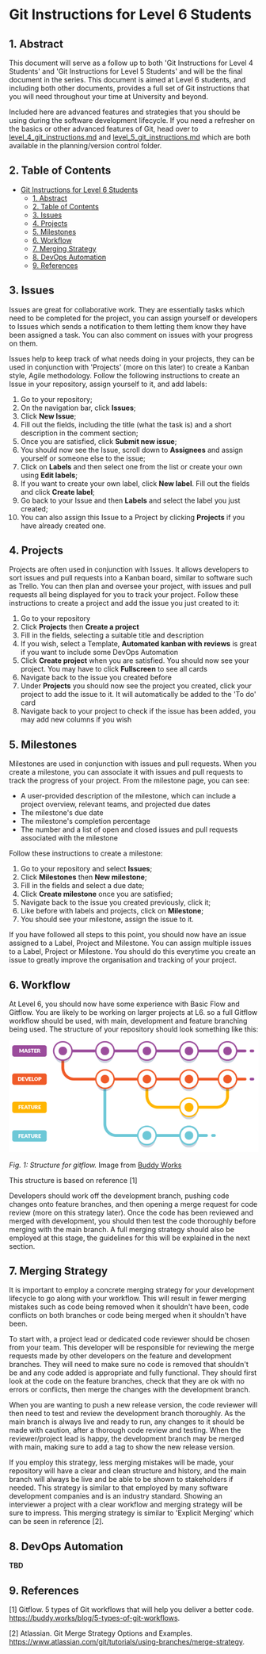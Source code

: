 # Git Instructions for Level 6 Students

## 1. Abstract

This document will serve as a follow up to both 'Git Instructions for Level 4 Students' and 'Git Instructions for Level 5 Students' and will be the final document in the series. This document is aimed at Level 6 students, and including both other documents, provides a full set of Git instructions that you will need throughout your time at University and beyond.

Included here are advanced features and strategies that you should be using during the software development lifecycle.
If you need a refresher on the basics or other advanced features of Git, head over to [level_4_git_instructions.md](level_4_git_instructions.md) and [level_5_git_instructions.md](level_5_git_instructions.md) which are both available in the planning/version control folder.

## 2. Table of Contents

- [Git Instructions for Level 6 Students](#git-instructions-for-level-6-students)
  - [1. Abstract](#1-abstract)
  - [2. Table of Contents](#2-table-of-contents)
  - [3. Issues](#3-issues)
  - [4. Projects](#4-projects)
  - [5. Milestones](#5-milestones)
  - [6. Workflow](#6-workflow)
  - [7. Merging Strategy](#7-merging-strategy)
  - [8. DevOps Automation](#8-devops-automation)
  - [9. References](#9-references)

## 3. Issues

Issues are great for collaborative work. They are essentially tasks which need to be completed for the project, you can assign yourself or developers to Issues which sends a notification to them letting them know they have been assigned a task. You can also comment on issues with your progress on them. 

Issues help to keep track of what needs doing in your projects, they can be used in conjunction with 'Projects' (more on this later) to create a Kanban style, Agile methodology.
Follow the following instructions to create an Issue in your repository, assign yourself to it, and add labels:

1. Go to your repository;
2. On the navigation bar, click **Issues**;
3. Click **New Issue**;
4. Fill out the fields, including the title (what the task is) and a short description in the comment section;
5. Once you are satisfied, click **Submit new issue**;
6. You should now see the Issue, scroll down to **Assignees** and assign yourself or someone else to the issue;
7. Click on **Labels** and then select one from the list or create your own using **Edit labels**;
8. If you want to create your own label, click **New label**. Fill out the fields and click **Create label**;
9. Go back to your Issue and then **Labels** and select the label you just created;
10. You can also assign this Issue to a Project by clicking **Projects** if you have already created one.

## 4. Projects

Projects are often used in conjunction with Issues. It allows developers to sort issues and pull requests into a Kanban board, similar to software such as Trello. You can then plan and oversee your project, with issues and pull requests all being displayed for you to track your project.
Follow these instructions to create a project and add the issue you just created to it:

1. Go to your repository
2. Click **Projects** then **Create a project**
3. Fill in the fields, selecting a suitable title and description
4. If you wish, select a Template, **Automated kanban with reviews** is great if you want to include some DevOps Automation 
5. Click **Create project** when you are satisfied. You should now see your project. You may have to click **Fullscreen** to see all cards
6. Navigate back to the issue you created before
7. Under **Projects** you should now see the project you created, click your project to add the issue to it. It will automatically be added to the 'To do' card
8. Navigate back to your project to check if the issue has been added, you may add new columns if you wish

## 5. Milestones

Milestones are used in conjunction with issues and pull requests. When you create a milestone, you can associate it with issues and pull requests to track the progress of your project. From the milestone page, you can see:

- A user-provided description of the milestone, which can include a project overview, relevant teams, and projected due dates
- The milestone's due date
- The milestone's completion percentage
- The number and a list of open and closed issues and pull requests associated with the milestone

Follow these instructions to create a milestone:

1. Go to your repository and select **Issues**;
2. Click **Milestones** then **New milestone**;
3. Fill in the fields and select a due date;
4. Click **Create milestone** once you are satisfied;
5. Navigate back to the issue you created previously, click it;
6. Like before with labels and projects, click on **Milestone**;
7. You should see your milestone, assign the issue to it.

If you have followed all steps to this point, you should now have an issue assigned to a Label, Project and Milestone. You can assign multiple issues to a Label, Project or Milestone. You should do this everytime you create an issue to greatly improve the organisation and tracking of your project.

## 6. Workflow

At Level 6, you should now have some experience with Basic Flow and Gitflow. You are likely to be working on larger projects at L6. so a full Gitflow workflow should be used, with main, development and feature branching being used. The structure of your repository should look something like this:

![Gitflow. By Buddy](images/Gitflow.PNG)

*Fig. 1: Structure for gitflow.*
<span>Image from <a href="https://buddy.works/blog/5-types-of-git-workflows">Buddy Works</a></span>

This structure is based on reference [1]

Developers should work off the development branch, pushing code changes onto feature branches, and then opening a merge request for code review (more on this strategy later). Once the code has been reviewed and merged with development, you should then test the code thoroughly before merging with the main branch. A full merging strategy should also be employed at this stage, the guidelines for this will be explained in the next section.

## 7. Merging Strategy

It is important to employ a concrete merging strategy for your development lifecycle to go along with your workflow. This will result in fewer merging mistakes such as code being removed when it shouldn't have been, code conflicts on both branches or code being merged when it shouldn't have been.  

To start with, a project lead or dedicated code reviewer should be chosen from your team. This developer will be responsible for reviewing the merge requests made by other developers on the feature and development branches. They will need to make sure no code is removed that shouldn't be and any code added is appropriate and fully functional. They should first look at the code on the feature branches, check that they are ok with no errors or conflicts, then merge the changes with the development branch.

When you are wanting to push a new release version, the code reviewer will then need to test and review the development branch thoroughly. As the main branch is always live and ready to run, any changes to it should be made with caution, after a thorough code review and testing. When the reviewer/project lead is happy, the development branch may be merged with main, making sure to add a tag to show the new release version.

If you employ this strategy, less merging mistakes will be made, your repository will have a clear and clean structure and history, and the main branch will always be live and be able to be shown to stakeholders if needed. This strategy is similar to that employed by many software development companies and is an industry standard. Showing an interviewer a project with a clear workflow and merging strategy will be sure to impress. This merging strategy is similar to 'Explicit Merging' which can be seen in reference [2].

## 8. DevOps Automation

**TBD**

## 9. References

[1] Gitflow. 5 types of Git workflows that will help you deliver a better code. <https://buddy.works/blog/5-types-of-git-workflows>.

[2] Atlassian. Git Merge Strategy Options and Examples. <https://www.atlassian.com/git/tutorials/using-branches/merge-strategy>.

